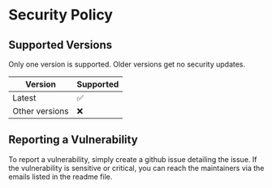 # Security Policy

## Supported Versions

Only one version is supported. Older versions get no security updates.

| Version | Supported          |
| ------- | ------------------ |
| Latest   | :white_check_mark: |
| Other versions   | :x:                |

## Reporting a Vulnerability

To report a vulnerability, simply create a github issue detailing the issue. If the vulnerability is sensitive or critical, 
you can reach the maintainers via the emails listed in the readme file.
